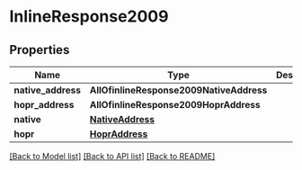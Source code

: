 # InlineResponse2009

## Properties
Name | Type | Description | Notes
------------ | ------------- | ------------- | -------------
**native_address** | **AllOfinlineResponse2009NativeAddress** |  | [optional] 
**hopr_address** | **AllOfinlineResponse2009HoprAddress** |  | [optional] 
**native** | [**NativeAddress**](NativeAddress.md) |  | [optional] 
**hopr** | [**HoprAddress**](HoprAddress.md) |  | [optional] 

[[Back to Model list]](../README.md#documentation-for-models) [[Back to API list]](../README.md#documentation-for-api-endpoints) [[Back to README]](../README.md)

